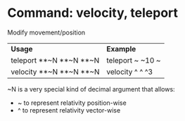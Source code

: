 # Command: velocity, teleport

Modify movement/position


<table>
  <tr>
   <td><strong>Usage</strong>
   </td>
   <td><strong>Example</strong>
   </td>
  </tr>
  <tr>
   <td>teleport **~N **~N **~N
   </td>
   <td>teleport ~ ~10 ~
   </td>
  </tr>
  <tr>
   <td>velocity **~N **~N **~N
   </td>
   <td>velocity ^ ^ ^3
   </td>
  </tr>
</table>


~N is a very special kind of decimal argument that allows: 



* ~ to represent relativity position-wise
* ^ to represent relativity vector-wise